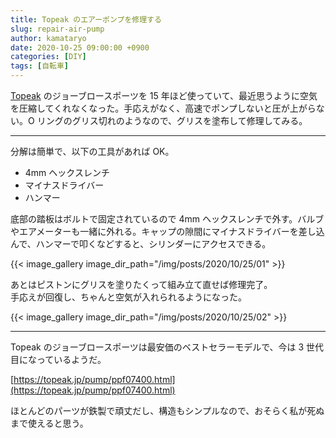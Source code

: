 ```yaml
---
title: Topeak のエアーポンプを修理する
slug: repair-air-pump
author: kamataryo
date: 2020-10-25 09:00:00 +0900
categories: [DIY]
tags: [自転車]
---
```


[Topeak](https://topeak.jp/index.html) のジョーブロースポーツを 15 年ほど使っていて、最近思うように空気を圧縮してくれなくなった。手応えがなく、高速でポンプしないと圧が上がらない。O リングのグリス切れのようなので、グリスを塗布して修理してみる。

---
分解は簡単で、以下の工具があれば OK。

- 4mm ヘックスレンチ
- マイナスドライバー
- ハンマー

底部の踏板はボルトで固定されているので 4mm ヘックスレンチで外す。バルブやエアメーターも一緒に外れる。キャップの隙間にマイナスドライバーを差し込んで、ハンマーで叩くなどすると、シリンダーにアクセスできる。

{{< image_gallery image_dir_path="/img/posts/2020/10/25/01" >}}

あとはピストンにグリスを塗りたくって組み立て直せば修理完了。  
手応えが回復し、ちゃんと空気が入れられるようになった。

{{< image_gallery image_dir_path="/img/posts/2020/10/25/02" >}}

---
Topeak のジョーブロースポーツは最安価のベストセラーモデルで、今は 3 世代目になっているようだ。

[https://topeak.jp/pump/ppf07400.html](https://topeak.jp/pump/ppf07400.html)

ほとんどのパーツが鉄製で頑丈だし、構造もシンプルなので、おそらく私が死ぬまで使えると思う。
